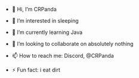 - 👋 Hi, I’m CRPanda
- 👀 I’m interested in sleeping
- 🌱 I’m currently learning Java
- 💞️ I’m looking to collaborate on absolutely nothing
- 📫 How to reach me: Discord, @CRPanda

- ⚡ Fun fact: i eat dirt

<!---
CRPanda101/CRPanda101 is a ✨ special ✨ repository because its `README.md` (this file) appears on your GitHub profile.
You can click the Preview link to take a look at your changes.
--->
